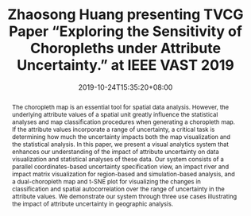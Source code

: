 ﻿---
# Documentation: https://sourcethemes.com/academic/docs/managing-content/

title: "Zhaosong Huang presenting TVCG Paper “Exploring the Sensitivity of Choropleths under Attribute Uncertainty.” at IEEE VAST 2019"
event: IEEE VIS 2019
event_url:
location: Vancouver, Canada
summary: "TVCG Paper: Exploring the Sensitivity of Choropleths under Attribute Uncertainty."
abstract: "The choropleth map is an essential tool for spatial data analysis. However, the underlying attribute values of a spatial unit greatly influence the statistical analyses and map classification procedures when generating a choropleth map. If the attribute values incorporate a range of uncertainty, a critical task is determining how much the uncertainty impacts both the map visualization and the statistical analysis. In this paper, we present a visual analytics system that enhances our understanding of the impact of attribute uncertainty on data visualization and statistical analyses of these data. Our system consists of a parallel coordinates-based uncertainty specification view, an impact river and impact matrix visualization for region-based and simulation-based analysis, and a dual-choropleth map and t-SNE plot for visualizing the changes in classification and spatial autocorrelation over the range of uncertainty in the attribute values. We demonstrate our system through three use cases illustrating the impact of attribute uncertainty in geographic analysis."

# Talk start and end times.
#   End time can optionally be hidden by prefixing the line with `#`.
date: 2019-10-24T15:35:20+08:00
date_end: 2019-10-24T15:50:20+08:00
all_day: false

# Schedule page publish date (NOT talk date).
publishDate: 2019-10-01T20:05:20+08:00

authors: []
tags: ["VIS2019"]

# Is this a featured talk? (true/false)
featured: false

# Featured image
# To use, add an image named `featured.jpg/png` to your page's folder.
# Focal points: Smart, Center, TopLeft, Top, TopRight, Left, Right, BottomLeft, Bottom, BottomRight.
image:
  caption: ""
  focal_point: ""
  preview_only: false

# Custom links (optional).
#   Uncomment and edit lines below to show custom links.
# links:
# - name: Follow
#   url: https://twitter.com
#   icon_pack: fab
#   icon: twitter

# Optional filename of your slides within your talk's folder or a URL.
url_slides:
  - http://www.cad.zju.edu.cn/home/vagblog/slides/201911/Exploring%20the%20Sensitivity%20of%20Choropleths%20under%20Attribute%20Uncertainty.pdf
url_code:
  - https://github.com/VADERASU/Choropleths-Attribute-Uncertainty
url_pdf:
  - http://www.cad.zju.edu.cn/home/vagblog/VAG_Work/GeoUncertainty20181206.pdf
url_video:
  - http://www.cad.zju.edu.cn/home/vagblog/VAG_Work/201812051080v2.mp4

# Markdown Slides (optional).
#   Associate this talk with Markdown slides.
#   Simply enter your slide deck's filename without extension.
#   E.g. `slides = "example-slides"` references `content/slides/example-slides.md`.
#   Otherwise, set `slides = ""`.
slides: ""

# Projects (optional).
#   Associate this post with one or more of your projects.
#   Simply enter your project's folder or file name without extension.
#   E.g. `projects = ["internal-project"]` references `content/project/deep-learning/index.md`.
#   Otherwise, set `projects = []`.
projects: []
---
